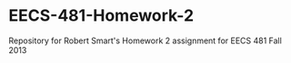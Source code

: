 EECS-481-Homework-2
===================

Repository for Robert Smart's Homework 2 assignment for EECS 481 Fall 2013
